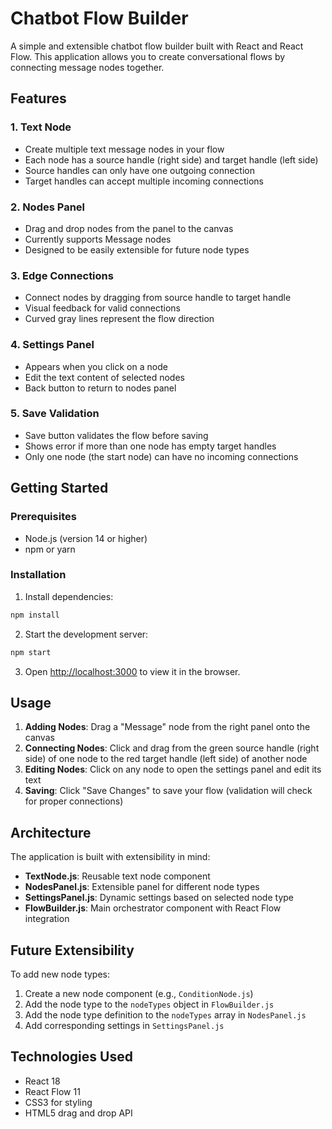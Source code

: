 # Chatbot Flow Builder

A simple and extensible chatbot flow builder built with React and React Flow. This application allows you to create conversational flows by connecting message nodes together.

## Features

### 1. Text Node
- Create multiple text message nodes in your flow
- Each node has a source handle (right side) and target handle (left side)
- Source handles can only have one outgoing connection
- Target handles can accept multiple incoming connections

### 2. Nodes Panel
- Drag and drop nodes from the panel to the canvas
- Currently supports Message nodes
- Designed to be easily extensible for future node types

### 3. Edge Connections
- Connect nodes by dragging from source handle to target handle
- Visual feedback for valid connections
- Curved gray lines represent the flow direction

### 4. Settings Panel
- Appears when you click on a node
- Edit the text content of selected nodes
- Back button to return to nodes panel

### 5. Save Validation
- Save button validates the flow before saving
- Shows error if more than one node has empty target handles
- Only one node (the start node) can have no incoming connections

## Getting Started

### Prerequisites
- Node.js (version 14 or higher)
- npm or yarn

### Installation

1. Install dependencies:
```bash
npm install
```

2. Start the development server:
```bash
npm start
```

3. Open [http://localhost:3000](http://localhost:3000) to view it in the browser.

## Usage

1. **Adding Nodes**: Drag a "Message" node from the right panel onto the canvas
2. **Connecting Nodes**: Click and drag from the green source handle (right side) of one node to the red target handle (left side) of another node
3. **Editing Nodes**: Click on any node to open the settings panel and edit its text
4. **Saving**: Click "Save Changes" to save your flow (validation will check for proper connections)

## Architecture

The application is built with extensibility in mind:

- **TextNode.js**: Reusable text node component
- **NodesPanel.js**: Extensible panel for different node types
- **SettingsPanel.js**: Dynamic settings based on selected node type
- **FlowBuilder.js**: Main orchestrator component with React Flow integration

## Future Extensibility

To add new node types:

1. Create a new node component (e.g., `ConditionNode.js`)
2. Add the node type to the `nodeTypes` object in `FlowBuilder.js`
3. Add the node type definition to the `nodeTypes` array in `NodesPanel.js`
4. Add corresponding settings in `SettingsPanel.js`

## Technologies Used

- React 18
- React Flow 11
- CSS3 for styling
- HTML5 drag and drop API

